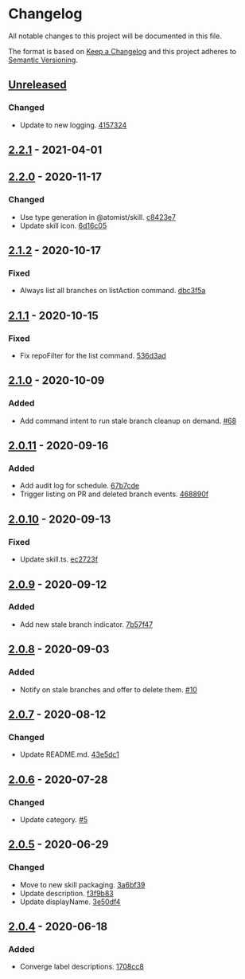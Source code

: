 # Changelog

All notable changes to this project will be documented in this file.

The format is based on [Keep a Changelog](http://keepachangelog.com/)
and this project adheres to [Semantic Versioning](http://semver.org/).

## [Unreleased](https://github.com/atomist-skills/github-branch-deletion-skill/compare/2.2.1...HEAD)

### Changed

-   Update to new logging. [4157324](https://github.com/atomist-skills/github-branch-deletion-skill/commit/4157324c1af44d9bc04131b5062bd8bbf963f6ee)

## [2.2.1](https://github.com/atomist-skills/github-branch-deletion-skill/compare/2.2.0...2.2.1) - 2021-04-01

## [2.2.0](https://github.com/atomist-skills/github-branch-deletion-skill/compare/2.1.2...2.2.0) - 2020-11-17

### Changed

-   Use type generation in @atomist/skill. [c8423e7](https://github.com/atomist-skills/github-branch-deletion-skill/commit/c8423e748fb34cc17e65ef98c77377d9ddcbc136)
-   Update skill icon. [6d16c05](https://github.com/atomist-skills/github-branch-deletion-skill/commit/6d16c05a41e9e4ffed359b08388b9eb525ec2e78)

## [2.1.2](https://github.com/atomist-skills/github-branch-deletion-skill/compare/2.1.1...2.1.2) - 2020-10-17

### Fixed

-   Always list all branches on listAction command. [dbc3f5a](https://github.com/atomist-skills/github-branch-deletion-skill/commit/dbc3f5a56234f31e3bc567c64397905256dc6a69)

## [2.1.1](https://github.com/atomist-skills/github-branch-deletion-skill/compare/2.1.0...2.1.1) - 2020-10-15

### Fixed

-   Fix repoFilter for the list command. [536d3ad](https://github.com/atomist-skills/github-branch-deletion-skill/commit/536d3add764684d92e5bdb9abf8e7ddec443737f)

## [2.1.0](https://github.com/atomist-skills/github-branch-deletion-skill/compare/2.0.11...2.1.0) - 2020-10-09

### Added

-   Add command intent to run stale branch cleanup on demand. [#68](https://github.com/atomist-skills/github-branch-deletion-skill/issues/68)

## [2.0.11](https://github.com/atomist-skills/github-branch-deletion-skill/compare/2.0.10...2.0.11) - 2020-09-16

### Added

-   Add audit log for schedule. [67b7cde](https://github.com/atomist-skills/github-branch-deletion-skill/commit/67b7cde1493eb96c31e254eabde22512b06a243c)
-   Trigger listing on PR and deleted branch events. [468890f](https://github.com/atomist-skills/github-branch-deletion-skill/commit/468890ff6db4bb36096cdbcdddc4a4c075480004)

## [2.0.10](https://github.com/atomist-skills/github-branch-deletion-skill/compare/2.0.9...2.0.10) - 2020-09-13

### Fixed

-   Update skill.ts. [ec2723f](https://github.com/atomist-skills/github-branch-deletion-skill/commit/ec2723f8b5849321b55ecabc715313a800f81270)

## [2.0.9](https://github.com/atomist-skills/github-branch-deletion-skill/compare/2.0.8...2.0.9) - 2020-09-12

### Added

-   Add new stale branch indicator. [7b57f47](https://github.com/atomist-skills/github-branch-deletion-skill/commit/7b57f47095cd9ca4425440b8d40d2dacf34644f9)

## [2.0.8](https://github.com/atomist-skills/github-branch-deletion-skill/compare/2.0.7...2.0.8) - 2020-09-03

### Added

-   Notify on stale branches and offer to delete them. [#10](https://github.com/atomist-skills/github-branch-deletion-skill/issues/10)

## [2.0.7](https://github.com/atomist-skills/github-branch-deletion-skill/compare/2.0.6...2.0.7) - 2020-08-12

### Changed

-   Update README.md. [43e5dc1](https://github.com/atomist-skills/github-branch-deletion-skill/commit/43e5dc1e2163bfb31c8d4f855a33fd237367081d)

## [2.0.6](https://github.com/atomist-skills/github-branch-deletion-skill/compare/2.0.5...2.0.6) - 2020-07-28

### Changed

-   Update category. [#5](https://github.com/atomist-skills/github-branch-deletion-skill/issues/5)

## [2.0.5](https://github.com/atomist-skills/github-branch-deletion-skill/compare/2.0.4...2.0.5) - 2020-06-29

### Changed

-   Move to new skill packaging. [3a6bf39](https://github.com/atomist-skills/github-branch-deletion-skill/commit/3a6bf39491545e341d7ea24d6fcf399b494a0c1e)
-   Update description. [f3f9b83](https://github.com/atomist-skills/github-branch-deletion-skill/commit/f3f9b83f4452fd6c2ac0d06d9d2d565331ba3204)
-   Update displayName. [3e50df4](https://github.com/atomist-skills/github-branch-deletion-skill/commit/3e50df4e88bbd3fc145e5d79ec8030598dbe15cd)

## [2.0.4](https://github.com/atomist-skills/github-branch-deletion-skill/tree/2.0.4) - 2020-06-18

### Added

-   Converge label descriptions. [1708cc8](https://github.com/atomist-skills/github-branch-deletion-skill/commit/1708cc81516df44def7a5a908b58842803c68657)
